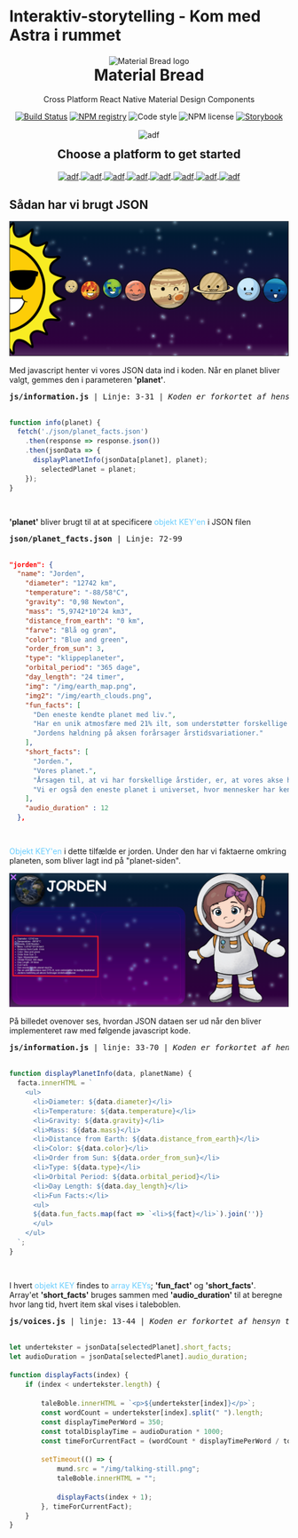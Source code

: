 # Interaktiv-storytelling - Kom med Astra i rummet
<p align="center" style="margin-bottom: 0px !important;">
  <img width="200" src="http://material-bread.org/logo-shadow.svg" alt="Material Bread logo" align="center">
</p>
<h1 align="center" style="margin-top: 0px;">Material Bread</h1>

<p align="center" >Cross Platform React Native Material Design Components</p>

<div align="center" >

[![Build Status](https://img.shields.io/travis/codypearce/material-bread/master.svg?style=for-the-badge)](https://travis-ci.org/codypearce/material-bread) [![NPM registry](https://img.shields.io/npm/v/material-bread.svg?style=for-the-badge)](https://www.npmjs.com/package/material-bread) ![Code style](https://img.shields.io/badge/code_style-prettier-ff69b4.svg?style=for-the-badge) ![NPM license](https://img.shields.io/badge/license-mit-red.svg?style=for-the-badge) [![Storybook](https://cdn.jsdelivr.net/gh/storybooks/brand@master/badge/badge-storybook.svg?style=for-the-badge)](https://codypearce.github.io/material-bread/)

</div>

<p align="center" style="margin-bottom: 0px !important;">
  <img width="800" src="media/cross-platform.gif" alt="adf" align="center">
</p>

<p align="center" style="margin-bottom: 0px !important;">
  <h2 align="center" style="margin-top: 0px;">Choose a platform to get started</h2>
</p>

<p align="center" style="margin-bottom: 0px !important;">
  <a href="https://material-bread.org/getting-started/react-native">
    <img  src="media/buttons/mb-rn.png" alt="adf" align="center">
  </a>
 <a href="https://material-bread.org/getting-started/web">
    <img  src="media/buttons/mb-web.png" alt="adf" align="center">
  </a>
  <a href="https://material-bread.org/getting-started/electron">
    <img  src="media/buttons/mb-electron.png" alt="adf" align="center">
  </a>
   <a href="https://material-bread.org/getting-started/macos">
    <img  src="media/buttons/mb-macos.png" alt="adf" align="center">
  </a>
  <a href="https://material-bread.org/getting-started/windows">
    <img  src="media/buttons/mb-windows.png" alt="adf" align="center">
  </a>
  <a href="https://material-bread.org/getting-started/nextjs">
    <img  src="media/buttons/mb-next.png" alt="adf" align="center">
  </a>
  <a href="https://material-bread.org/getting-started/expo">
    <img  src="media/buttons/mb-expo.png" alt="adf" align="center">
  </a>
  <a href="https://material-bread.org/getting-started/vue-native">
    <img  src="media/buttons/mb-vue-native.png" alt="adf" align="center">
  </a>
  
</p>
<!-- <p> Find hende </p> [her](https://storytelling.mdamsgaard.dk/) <br>
Siden er tilpasset en skærmstørrelse på 1912 x 920 -->

## Sådan har vi brugt JSON

![Planeterne i rummet](img/json-output.png)

Med javascript henter vi vores JSON data ind i koden. Når en planet bliver valgt, gemmes den i parameteren **'planet'**.  


<pre><b>js/information.js</b> | Linje: 3-31 | <i>Koden er forkortet af hensyn til enkelthed</i> </</pre>

```Javascript
function info(planet) {
  fetch('./json/planet_facts.json')
    .then(response => response.json())
    .then(jsonData => {
      displayPlanetInfo(jsonData[planet], planet);
        selectedPlanet = planet;
    });
}
```
</pre>

**'planet'** bliver brugt til at at specificere <span style="color: #68cdfe">objekt KEY'en</span> i JSON filen 

<pre><b>json/planet_facts.json</b> | Linje: 72-99 </</pre>
```JSON
"jorden": {
  "name": "Jorden",
    "diameter": "12742 km",
    "temperature": "-88/58°C",
    "gravity": "0,98 Newton",
    "mass": "5,9742*10^24 km3",
    "distance_from_earth": "0 km",
    "farve": "Blå og grøn",
    "color": "Blue and green",
    "order_from_sun": 3,
    "type": "klippeplaneter",
    "orbital_period": "365 dage",
    "day_length": "24 timer",
    "img": "/img/earth_map.png",
    "img2": "/img/earth_clouds.png",
    "fun_facts": [
      "Den eneste kendte planet med liv.",
      "Har en unik atmosfære med 21% ilt, som understøtter forskellige livsformer.",
      "Jordens hældning på aksen forårsager årstidsvariationer."
    ],
    "short_facts": [
      "Jorden.", 
      "Vores planet.", 
      "Årsagen til, at vi har forskellige årstider, er, at vores akse hælder en smule til siden.", 
      "Vi er også den eneste planet i universet, hvor mennesker har kendskab til liv."
    ],
    "audio_duration" : 12
  },
```
</pre>

<span style="color: #68cdfe">Objekt KEY'en</span> i dette tilfælde er jorden. Under den har vi faktaerne omkring planeten, som bliver lagt ind på "planet-siden". 

![Fakta omkring jorden](img/json-fakta.png)

På billedet ovenover ses, hvordan JSON dataen ser ud når den bliver implementeret raw med følgende javascript kode. 

<pre><b>js/information.js</b> | linje: 33-70 | <i>Koden er forkortet af hensyn til enkelthed</i> </</pre>
```javascript
function displayPlanetInfo(data, planetName) {
  facta.innerHTML = `
    <ul>
      <li>Diameter: ${data.diameter}</li>
      <li>Temperature: ${data.temperature}</li>
      <li>Gravity: ${data.gravity}</li>
      <li>Mass: ${data.mass}</li>
      <li>Distance from Earth: ${data.distance_from_earth}</li>
      <li>Color: ${data.color}</li>
      <li>Order from Sun: ${data.order_from_sun}</li>
      <li>Type: ${data.type}</li>
      <li>Orbital Period: ${data.orbital_period}</li>
      <li>Day Length: ${data.day_length}</li>
      <li>Fun Facts:</li>
      <ul>
      ${data.fun_facts.map(fact => `<li>${fact}</li>`).join('')}
      </ul>
    </ul>
  `;
}
```
</pre>

I hvert <span style="color: #68cdfe"> objekt KEY</span> findes to <span style="color: #68cdfe">array KEYs</span>; **'fun_fact'** og **'short_facts'**. <br>
Array'et **'short_facts'** bruges sammen med **'audio_duration'** til at beregne hvor lang tid, hvert item skal vises i taleboblen.

<pre><b>js/voices.js</b> | linje: 13-44 | <i>Koden er forkortet af hensyn til enkelthed</i> </</pre>
```javascript
let undertekster = jsonData[selectedPlanet].short_facts;
let audioDuration = jsonData[selectedPlanet].audio_duration;

function displayFacts(index) {
    if (index < undertekster.length) {

        taleBoble.innerHTML = `<p>${undertekster[index]}</p>`;
        const wordCount = undertekster[index].split(" ").length;
        const displayTimePerWord = 350;
        const totalDisplayTime = audioDuration * 1000;
        const timeForCurrentFact = (wordCount * displayTimePerWord / totalDisplayTime) * totalDisplayTime;

        setTimeout(() => {
            mund.src = "/img/talking-still.png";
            taleBoble.innerHTML = "";

            displayFacts(index + 1);
        }, timeForCurrentFact);
    }
}
```
</pre>


<!-- keys bliver brugt til forskellige ting 
img bliver brugt
audio duration bliver også brugt med beregninger i forbindelse med
short facts som bliver hakket op -->